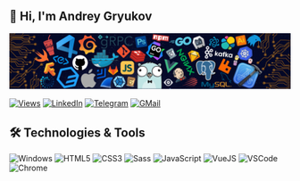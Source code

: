 <h2>👋 Hi, I'm Andrey Gryukov</h2>

![](https://github.com/eleex1r/eleex1r/blob/master/assets/header_.png)

[![Views](https://badges.pufler.dev/visits/eleex1r/eleex1r?label=Views&color=brightgreen)](https://github.com/eleex1r/)
[![LinkedIn](https://img.shields.io/badge/-LinkedIn-blue?style=flat&logo=Linkedin&logoColor=white)](https://www.linkedin.com/in/eleex1r/)
[![Telegram](https://img.shields.io/badge/-Telegram-gray?style=flat&logo=telegram&logoColor=white&link=https://t.me/eleex1r/)](https://t.me/eleex1r/)
[![GMail](https://img.shields.io/badge/-Gmail-c14438?style=flat&logo=Gmail&logoColor=white)](mailto:eleex1r@gmail.com)

<h2>🛠 Technologies & Tools</h2>

![Windows](https://img.shields.io/badge/-Windows-informational?style=flat&logo=windows&logoColor=white&color=0078D6)
![HTML5](https://img.shields.io/badge/-HTML5-informational?style=flat&logo=html5&logoColor=white&color=E34F26)
![CSS3](https://img.shields.io/badge/-CSS3-informational?style=flat&logo=css3&logoColor=white&color=1572B6)
![Sass](https://img.shields.io/badge/-Sass-%23CC6699?style=flat&logo=sass&logoColor=ffffff)
![JavaScript](https://img.shields.io/badge/-JavaScript-informational?style=flat&logo=javascript&logoColor=white&color=yellow)
![VueJS](https://img.shields.io/badge/-VueJS-informational?style=flat&logo=vue.js&logoColor=white&color=42B883)
![VSCode](https://img.shields.io/badge/-Visual_Studio_Code-informational?style=flat&logo=visualstudiocode&logoColor=white&color=0078d7)
![Chrome](https://img.shields.io/badge/-Google_Chrome-informational?style=flat&logo=googlechrome&logoColor=white&color=DA5246)

<!---
eleex1r/eleex1r is a ✨ special ✨ repository because its `README.md` (this file) appears on your GitHub profile.
You can click the Preview link to take a look at your changes.
--->

